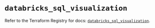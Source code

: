 # `databricks_sql_visualization`

Refer to the Terraform Registry for docs: [`databricks_sql_visualization`](https://registry.terraform.io/providers/databricks/databricks/1.90.0/docs/resources/sql_visualization).
